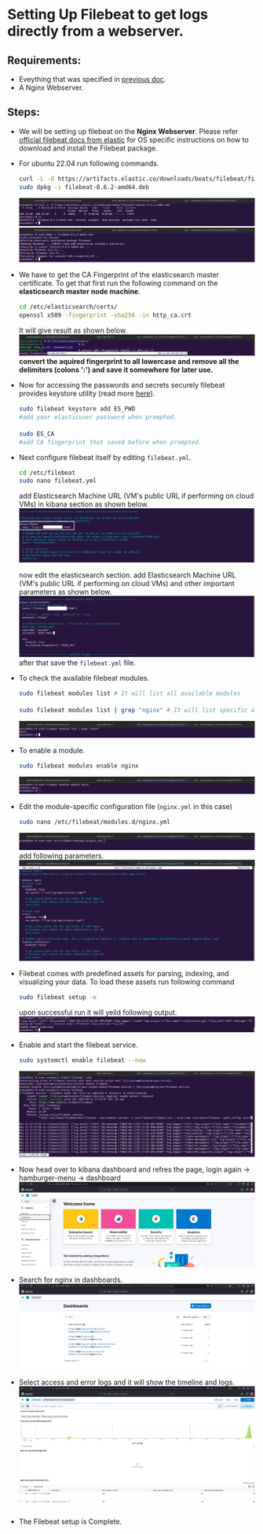 # Setting Up Filebeat to get logs directly from a webserver.

## Requirements:

- Eveything that was specified in [previous doc](./02_Kibana_Setup.md).
- A Nginx Webserver.

## Steps:

- We will be setting up filebeat on the **Nginx Webserver**. Please refer [official filebeat docs from elastic](https://www.elastic.co/guide/en/beats/filebeat/current/filebeat-installation-configuration.html) for OS specific instructions on how to download and install the Filebeat package.

- For ubuntu 22.04 run following commands.

  ```bash
  curl -L -O https://artifacts.elastic.co/downloads/beats/filebeat/filebeat-8.6.2-amd64.deb
  sudo dpkg -i filebeat-8.6.2-amd64.deb
  ```

  ![](__assets__/Screenshot%20from%202023-03-11%2016-40-18.png)
  ![](__assets__/Screenshot%20from%202023-03-11%2016-41-04.png)

- We have to get the CA Fingerprint of the elasticsearch master certificate. To get that first run the following command on the **elasticsearch master node machine**.

  ```bash
  cd /etc/elasticsearch/certs/
  openssl x509 -fingerprint -sha256 -in http_ca.crt
  ```

  It will give result as shown below.
  ![](__assets__/Screenshot%20from%202023-03-11%2016-46-22.png)
  **convert the aquired fingerprint to all lowercase and remove all the delimiters (colons ':') and save it somewhere for later use.**

- Now for accessing the passwords and secrets securely filebeat provides keystore utility (read more [here](https://www.elastic.co/guide/en/beats/filebeat/8.6/keystore.html)).

  ```bash
  sudo filebeat keystore add ES_PWD
  #add your elasticuser password when prompted.

  sudo ES_CA
  #add CA fingerprint that saved before when prompted.
  ```

- Next configure filebeat itself by editing `filebeat.yml`.

  ```bash
  cd /etc/filebeat
  sudo nano filebeat.yml
  ```

  add Elasticsearch Machine URL (VM's public URL if performing on cloud VMs) in kibana section as shown below.
  ![](__assets__/Screenshot%20from%202023-03-11%2016-50-40.png)

  now edit the elasticsearch section. add Elasticsearch Machine URL (VM's public URL if performing on cloud VMs) and other important parameters as shown below.
  ![](__assets__/Screenshot%20from%202023-03-11%2016-53-05.png)
  after that save the `filebeat.yml` file.

- To check the available filebeat modules.

  ```bash
  sudo filebeat modules list # It will list all available modules

  sudo filebeat modules list | grep "nginx" # It will list specific available modules ('nginx' in this case)
  ```

  ![](__assets__/Screenshot%20from%202023-03-11%2016-54-08.png)

- To enable a module.

  ```bash
  sudo filebeat modules enable nginx
  ```

  ![](__assets__/Screenshot%20from%202023-03-11%2016-54-27.png)

- Edit the module-specific configuration file (`nginx.yml` in this case)

  ```bash
  sudo nano /etc/filebeat/modules.d/nginx.yml
  ```

  ![](__assets__/Screenshot%20from%202023-03-11%2016-55-18.png)
  add following parameters.
  ![](__assets__/Screenshot%20from%202023-03-11%2016-56-09.png)

- Filebeat comes with predefined assets for parsing, indexing, and visualizing your data. To load these assets run following command

  ```bash
  sudo filebeat setup -e
  ```

  upon successful run it will yeild following output.
  ![](__assets__/Screenshot%20from%202023-03-11%2017-16-48.png)

- Enable and start the filebeat service.

  ```bash
  sudo systemctl enable filebeat --now
  ```

  ![](__assets__/Screenshot%20from%202023-03-11%2017-17-43.png)

- Now head over to kibana dashboard and refres the page, login again -> hamburger-menu -> dashboard
  ![](__assets__/Screenshot%20from%202023-03-11%2017-18-04.png)

- Search for nginx in dashboards.
  ![](__assets__/Screenshot%20from%202023-03-11%2017-18-29.png)

- Select access and error logs and it will show the timeline and logs.
  ![](__assets__/Screenshot%20from%202023-03-11%2017-19-22.png)

- The Filebeat setup is Complete.
